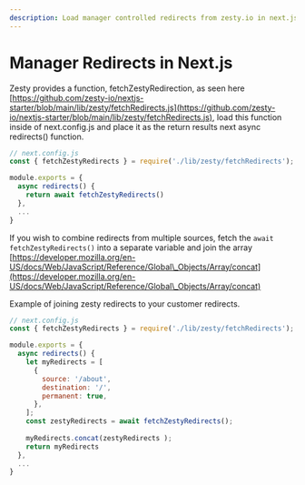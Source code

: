 ```yaml
---
description: Load manager controlled redirects from zesty.io in next.js
---
```


# Manager Redirects in Next.js

Zesty provides a function, fetchZestyRedirection, as seen here [https://github.com/zesty-io/nextjs-starter/blob/main/lib/zesty/fetchRedirects.js](https://github.com/zesty-io/nextjs-starter/blob/main/lib/zesty/fetchRedirects.js), load this function inside of next.config.js and place it as the return results next async redirects() function.&#x20;

```javascript
// next.config.js
const { fetchZestyRedirects } = require('./lib/zesty/fetchRedirects');

module.exports = {
  async redirects() {
    return await fetchZestyRedirects()
  },
  ...
}
```

If you wish to combine redirects from multiple sources, fetch the  `await fetchZestyRedirects()` into a separate variable and join the array [https://developer.mozilla.org/en-US/docs/Web/JavaScript/Reference/Global\_Objects/Array/concat](https://developer.mozilla.org/en-US/docs/Web/JavaScript/Reference/Global\_Objects/Array/concat)

Example of joining zesty redirects to your customer redirects.

```javascript
// next.config.js
const { fetchZestyRedirects } = require('./lib/zesty/fetchRedirects');

module.exports = {
  async redirects() {
    let myRedirects = [
      {
        source: '/about',
        destination: '/',
        permanent: true,
      },
    ];
    const zestyRedirects = await fetchZestyRedirects();
    
    myRedirects.concat(zestyRedirects );
    return myRedirects
  },
  ...
}
```

